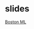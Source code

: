 # slides

[Boston ML](https://gnab.github.io/remark/remarkise?url=https://github.com/nicholas-leonard/slides/blob/master/bostonml2016.md#1)
